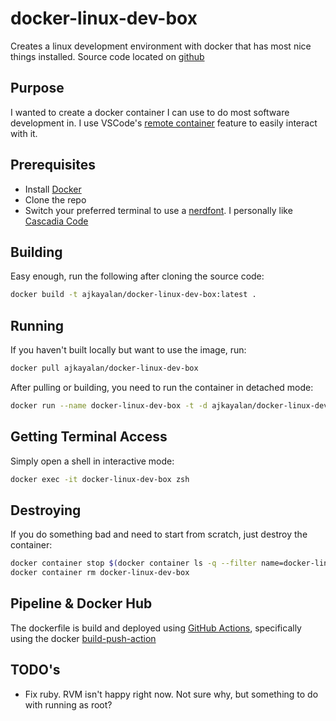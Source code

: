 # docker-linux-dev-box

Creates a linux development environment with docker that has most nice things installed. Source code located on [github](https://github.com/AjkayAlan/docker-linux-dev-box)

## Purpose

I wanted to create a docker container I can use to do most software development in. I use VSCode's [remote container](https://code.visualstudio.com/docs/remote/containers) feature to easily interact with it.

## Prerequisites

* Install [Docker](https://www.docker.com/get-started)
* Clone the repo
* Switch your preferred terminal to use a [nerdfont](https://github.com/ryanoasis/nerd-fonts). I personally like [Cascadia Code](https://github.com/ryanoasis/nerd-fonts/tree/master/patched-fonts/CascadiaCode)

## Building

Easy enough, run the following after cloning the source code:

```sh
docker build -t ajkayalan/docker-linux-dev-box:latest .
```

## Running

If you haven't built locally but want to use the image, run:

```sh
docker pull ajkayalan/docker-linux-dev-box
```

After pulling or building, you need to run the container in detached mode:

```sh
docker run --name docker-linux-dev-box -t -d ajkayalan/docker-linux-dev-box:latest
```

## Getting Terminal Access

Simply open a shell in interactive mode:

```sh
docker exec -it docker-linux-dev-box zsh
```

## Destroying

If you do something bad and need to start from scratch, just destroy the container:

```sh
docker container stop $(docker container ls -q --filter name=docker-linux-dev-box)
docker container rm docker-linux-dev-box
```

## Pipeline & Docker Hub

The dockerfile is build and deployed using [GitHub Actions](https://docs.github.com/en/actions), specifically using the docker [build-push-action](https://github.com/docker/build-push-action)

## TODO's

* Fix ruby. RVM isn't happy right now. Not sure why, but something to do with running as root?
